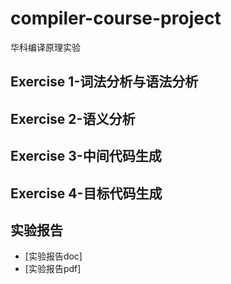# compiler-course-project
华科编译原理实验

## Exercise 1-词法分析与语法分析
## Exercise 2-语义分析
## Exercise 3-中间代码生成
## Exercise 4-目标代码生成

## 实验报告
- [实验报告doc]
- [实验报告pdf]
